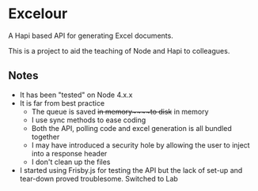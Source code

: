 # Excelour

A Hapi based API for generating Excel documents.

This is a project to aid the teaching of Node and Hapi to colleagues.

## Notes

- It has been "tested" on Node 4.x.x
- It is far from best practice
    - The queue is saved ~~in memory~~~~to disk~~ in memory
    - I use sync methods to ease coding
    - Both the API, polling code and excel generation is all bundled together
    - I may have introduced a security hole by allowing the user to inject into a response header
    - I don't clean up the files
- I started using Frisby.js for testing the API but the lack of set-up and tear-down proved troublesome. Switched to Lab
